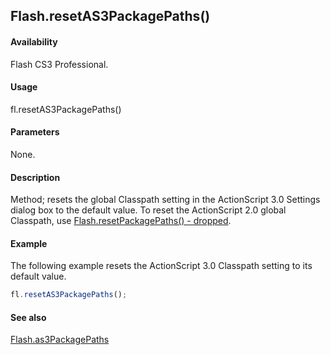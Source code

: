 ## Flash.resetAS3PackagePaths()

#### Availability

Flash CS3 Professional.

#### Usage

fl.resetAS3PackagePaths()

#### Parameters

None.

#### Description

Method; resets the global Classpath setting in the ActionScript 3.0 Settings dialog box to the default value. To reset the ActionScript 2.0 global Classpath, use [Flash.resetPackagePaths() - dropped](../Flash_object_/Flash60.md).

#### Example

The following example resets the ActionScript 3.0 Classpath setting to its default value.

```javascript
fl.resetAS3PackagePaths();
```

#### See also

[Flash.as3PackagePaths](../Flash_object_/Flash2.md)
